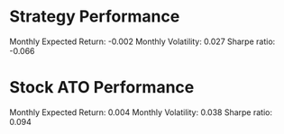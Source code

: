 # Strategy Performance
Monthly Expected Return: -0.002
Monthly Volatility: 0.027
Sharpe ratio: -0.066
# Stock ATO Performance
Monthly Expected Return: 0.004
Monthly Volatility: 0.038
Sharpe ratio: 0.094
